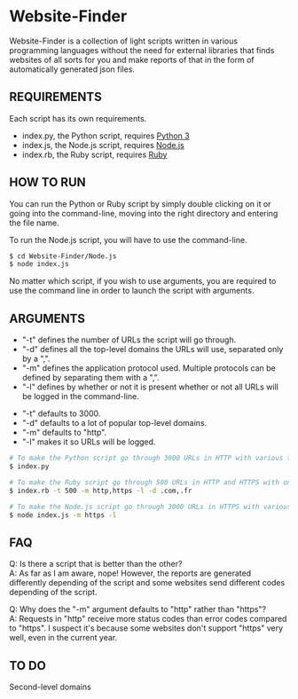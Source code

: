 # Website-Finder

Website-Finder is a collection of light scripts written in various programming languages without the need for external libraries that finds websites of all sorts for you and make reports of that in the form of automatically generated json files.

## REQUIREMENTS

Each script has its own requirements.

* index.py, the Python script, requires [Python 3](https://www.python.org/downloads/)
* index.js, the Node.js script, requires [Node.js](https://nodejs.org/en/download/)
* index.rb, the Ruby script, requires [Ruby](https://rubyinstaller.org/downloads/)

## HOW TO RUN

You can run the Python or Ruby script by simply double clicking on it or going into the command-line, moving into the right directory and entering the file name.

To run the Node.js script, you will have to use the command-line.

```sh
$ cd Website-Finder/Node.js
$ node index.js
```

No matter which script, if you wish to use arguments, you are required to use the command line in order to launch the script with arguments.

## ARGUMENTS

- "-t" defines the number of URLs the script will go through.
- "-d" defines all the top-level domains the URLs will use, separated only by a ",".
- "-m" defines the application protocol used. Multiple protocols can be defined by separating them with a ",".
- "-l" defines by whether or not it is present whether or not all URLs will be logged in the command-line.

* "-t" defaults to 3000.
* "-d" defaults to a lot of popular top-level domains.
* "-m" defaults to "http".
* "-l" makes it so URLs will be logged.

```sh
# To make the Python script go through 3000 URLs in HTTP with various top-level domains without logging:
$ index.py

# To make the Ruby script go through 500 URLs in HTTP and HTTPS with only the .com and .fr top-level domains with logging:
$ index.rb -t 500 -m http,https -l -d .com,.fr

# To make the Node.js script go through 3000 URLs in HTTPS with various top-level domains with logging:
$ node index.js -m https -l
```

## FAQ

Q: Is there a script that is better than the other?  
A: As far as I am aware, nope! However, the reports are generated differently depending of the script and some websites send different codes depending of the script.

Q: Why does the "-m" argument defaults to "http" rather than "https"?  
A: Requests in "http" receive more status codes than error codes compared to "https". I suspect it's because some websites don't support "https" very well, even in the current year.

## TO DO

Second-level domains
